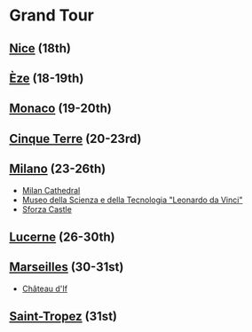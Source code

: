 # Grand Tour
## [Nice](http://wikitravel.org/en/Nice) (18th)
## [Èze](https://en.wikipedia.org/wiki/%C3%88ze) (18-19th)
## [Monaco](http://wikitravel.org/en/Monaco) (19-20th)
## [Cinque Terre](http://wikitravel.org/en/Cinque_Terre) (20-23rd)
## [Milano](http://wikitravel.org/en/Milan) (23-26th)
  - [Milan Cathedral](https://en.wikipedia.org/wiki/Milan_Cathedral)
  - [Museo della Scienza e della Tecnologia "Leonardo da Vinci"](http://www.museoscienza.org/)
  - [Sforza Castle](https://en.wikipedia.org/wiki/Sforza_Castle)
## [Lucerne](http://wikitravel.org/en/Lucerne) (26-30th)
## [Marseilles](http://wikitravel.org/en/Marseille) (30-31st)
  - [Château d'If](https://en.wikipedia.org/wiki/Ch%C3%A2teau_d'If)
## [Saint-Tropez](https://en.wikipedia.org/wiki/Saint-Tropez) (31st)
